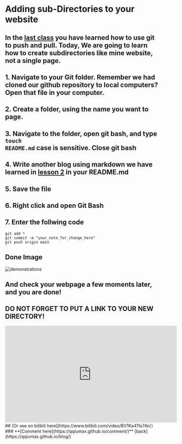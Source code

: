 ﻿# Adding sub-Directories to your website
## In the [last class](https://qqiumax.github.io/blog/controlling-using-git) you have learned how to use git to push and pull. Today, We are going to learn how to create subdirectories like mine website, not a single page.

## 1. Navigate to your Git folder. Remember we had cloned our github repository to local computers? Open that file in your computer. 
## 2. Create a folder, using the name you want to page. 
## 3. Navigate to the folder, open git bash, and type <code>touch README.md</code> case is sensitive. Close git bash
## 4. Write another blog using markdown we have learned in [lesson 2](https://qqiumax.github.io/blog/write-blog-using-markdown) in your README.md
## 5. Save the file
## 6. Right click and open Git Bash
## 7. Enter the follwing code

    git add *
    git commit -m "your_note_for_change_here"
    git push origin main

## Done Image

![demonstrations](https://qqiumax.github.io/blog/adding-directories/sub.png)

## And check your webpage a few moments later, and you are done!
## **DO NOT FORGET TO PUT A LINK TO YOUR NEW DIRECTORY!**
<iframe width="560" height="315" src="https://www.youtube.com/embed/Vh-5J0Q3Okk" title="YouTube video player" frameborder="0" allow="accelerometer; autoplay; clipboard-write; encrypted-media; gyroscope; picture-in-picture" allowfullscreen></iframe>
## [Or see on bilibili here](https://www.bilibili.com/video/BV1Ka411s74n/）
### **[Comment here](https://qqiumax.github.io/comment/)**
[back](https://qqiumax.github.io/blog/)


